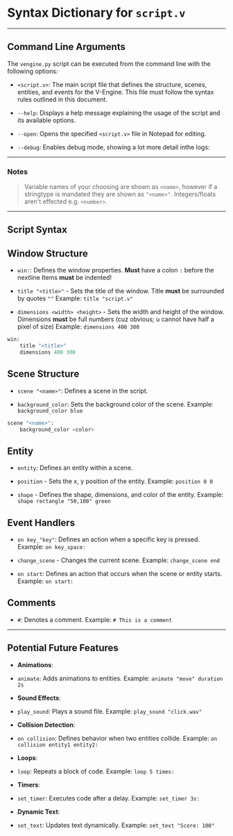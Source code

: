 # Syntax Dictionary for `script.v`

---

## Command Line Arguments

The `vengine.py` script can be executed from the command line with the following options:

- `<script.v>`: The main script file that defines the structure, scenes, entities, and events for the V-Engine. This file must follow the syntax rules outlined in this document.

- `--help`: Displays a help message explaining the usage of the script and its available options.

- `--open`: Opens the specified `<script.v>` file in Notepad for editing.

- `--debug`: Enables debug mode, showing a lot more detail inthe logs:

---

### Notes

>Variable names of your choosing are shown as `<name>`, however if a stringtype is mandated they are shown as `"<name>"`.
Integers/floats aren't effected e.g. `<number>`.

---

## Script Syntax

## Window Structure

- `win:`: Defines the window properties.
**Must** have a colon `:` before the nextline
Items **must** be indented!

- `title "<title>"` - Sets the title of the window.
Title **must** be surrounded by quotes `""`
Example: `title "script.v"`

- `dimensions <width> <height>` - Sets the width and height of the window.
Dimensions **must** be full numbers (cuz obvious; u cannot have half a pixel of size)
Example: `dimensions 400 300`

```python
win:
    title "<title>"
    dimensions 400 300
```

## Scene Structure

- `scene "<name>"`: Defines a scene in the script.

- `background_color`: Sets the background color of the scene.
Example: `background_color blue`

```python
scene "<name>":
    background_color <color>
```

## Entity

- `entity`: Defines an entity within a scene.
- `position` - Sets the x, y position of the entity.
Example: `position 0 0`

- `shape` - Defines the shape, dimensions, and color of the entity.
Example: `shape rectangle "50,100" green`

## Event Handlers

- `on key_"key"`: Defines an action when a specific key is pressed.
Example: `on key_space:`

- `change_scene` - Changes the current scene.
Example: `change_scene end`

- `on start`: Defines an action that occurs when the scene or entity starts.
Example: `on start:`

## Comments

- `#`: Denotes a comment.
Example: `# This is a comment`

---

## Potential Future Features

- **Animations**:

- `animate`: Adds animations to entities.
Example: `animate "move" duration 2s`

- **Sound Effects**:

- `play_sound`: Plays a sound file.
Example: `play_sound "click.wav"`

- **Collision Detection**:

- `on collision`: Defines behavior when two entities collide.
Example: `on collision entity1 entity2:`

- **Loops**:

- `loop`: Repeats a block of code.
Example: `loop 5 times:`

- **Timers**:

- `set_timer`: Executes code after a delay.
Example: `set_timer 3s:`

- **Dynamic Text**:

- `set_text`: Updates text dynamically.
Example: `set_text "Score: 100"`
